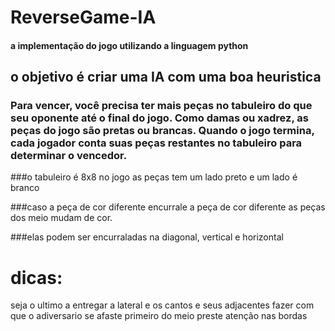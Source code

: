 # ReverseGame-IA
#### a implementação do jogo utilizando a linguagem python 

## o objetivo é criar uma IA com uma boa heuristica

### Para vencer, você precisa ter mais peças no tabuleiro do que seu oponente até o final do jogo. Como damas ou xadrez, as peças do jogo são pretas ou brancas. Quando o jogo termina, cada jogador conta suas peças restantes no tabuleiro para determinar o vencedor.

###o tabuleiro é 8x8
no jogo as peças tem um lado preto e um lado é branco

###caso a peça de cor diferente encurrale a peça de cor diferente as peças dos meio mudam de cor. 

###elas podem ser encurraladas na diagonal, vertical e horizontal 

#  dicas:
seja o ultimo a entregar a lateral e os cantos e seus adjacentes
fazer com que o adiversario se afaste primeiro do meio
preste atenção nas bordas

